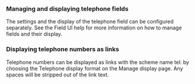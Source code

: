 ### Managing and displaying telephone fields

The settings and the display of the telephone field can be configured separately. See the Field UI help for more information on how to manage fields and their display.

### Displaying telephone numbers as links

Telephone numbers can be displayed as links with the scheme name tel: by choosing the Telephone display format on the Manage display page. Any spaces will be stripped out of the link text.